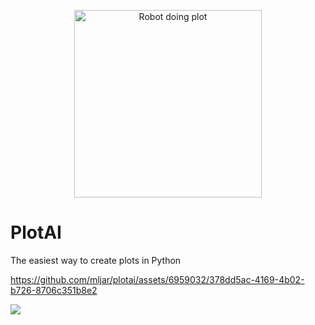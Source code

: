 <p align="center">
  <img src="https://github.com/mljar/plotai/blob/main/media/robot-charts.png?raw=true" height="300" alt="Robot doing plot"/>
</p>

# PlotAI

The easiest way to create plots in Python


https://github.com/mljar/plotai/assets/6959032/378dd5ac-4169-4b02-b726-8706c351b8e2



![](https://github.com/mljar/plotai/blob/main/media/PlotAI-Iris-demo.png?raw=true)


